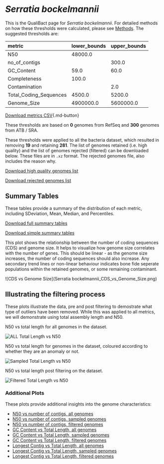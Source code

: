 # *Serratia bockelmannii*

This is the QualiBact page for *Serratia bockelmannii*. For detailed methods on how these thresholds were calculated, please see [Methods](../../methods.md).
The suggested thresholds are: 

| metric                 | lower_bounds   | upper_bounds   |
|:-----------------------|:---------------|:---------------|
| N50                    | 48000.0        |                |
| no_of_contigs          |                | 300.0          |
| GC_Content             | 59.0           | 60.0           |
| Completeness           | 100.0          |                |
| Contamination          |                | 2.0            |
| Total_Coding_Sequences | 4500.0         | 5200.0         |
| Genome_Size            | 4900000.0      | 5600000.0      |

[Download metrics CSV](Serratia_bockelmannii_metrics.csv){.md-button}


These thresholds are based on **0** genomes from RefSeq and **300** genomes from ATB / SRA.

These thresholds were applied to all the bacteria dataset, which resulted in removing **19** and retaining **281**.
The list of genomes retained (i.e. high quality) and the list of genomes rejected (filtered) can be downloaded below. These files are in `.xz` format. The rejected genomes file, also includes the reason why.

[Download high quality genomes list](Serratia_bockelmannii_high_quality_genomes.csv.xz)


[Download rejected genomes list](Serratia_bockelmannii_filtered_out_genomes.csv.xz)



## Summary Tables
These tables provide a summary of the distribution of each metric, including SDeviation, Mean, Median, and Percentiles.

[Download full summary tables](summary.csv)

[Download simple summary tables](selected_summary.csv)

This plot shows the relationship between the number of coding sequences (CDS) and genome size. It helps to visualize how genome size correlates with the number of genes. This should be linear - as the genome size increases, the number of coding sequences should also increase. Any secondary trend lines or non-linear behaviour indicates bone fide seperate populations within the retained genomes, or some remaining contaminant. 

![CDS vs Genome Size](Serratia bockelmannii_CDS_vs_Genome_Size.png)

## Illustrating the filtering process
These plots illustrate the data, pre and post filtering to demostrate what type of outliers have been removed. While this was applied to all metrics, we will demonstrate using total assembly length and N50.

N50 vs total length for all genomes in the dataset.

![ALL Total Length vs N50](Serratia_bockelmannii_all_total_length_N50.png)

N50 vs total length for genomes in the dataset, coloured according to whether they are an anomaly or not.

![Sampled Total Length vs N50](Serratia_bockelmannii_sample_total_length_N50.png)

N50 vs total length post filtering on the dataset.

![Filtered Total Length vs N50](Serratia_bockelmannii_filt_total_length_N50.png)

### Additional Plots

These plots provide additional insights into the genome characteristics:

- [N50 vs number of contigs, all genomes](Serratia_bockelmannii_all_N50_number.png)
- [N50 vs number of contigs, sampled genomes](Serratia_bockelmannii_sample_N50_number.png)
- [N50 vs number of contigs, filtered genomes](Serratia_bockelmannii_filt_N50_number.png)
- [GC Content vs Total Length, all genomes](Serratia_bockelmannii_all_total_length_GC_Content.png)
- [GC Content vs Total Length, sampled genomes](Serratia_bockelmannii_sample_total_length_GC_Content.png)
- [GC Content vs Total Length, filtered genomes](Serratia_bockelmannii_filt_total_length_GC_Content.png)
- [Longest Contig vs Total Length, all genomes](Serratia_bockelmannii_all_total_length_longest.png)
- [Longest Contig vs Total Length, sampled genomes](Serratia_bockelmannii_sample_total_length_longest.png)
- [Longest Contig vs Total Length, filtered genomes](Serratia_bockelmannii_filt_total_length_longest.png)
